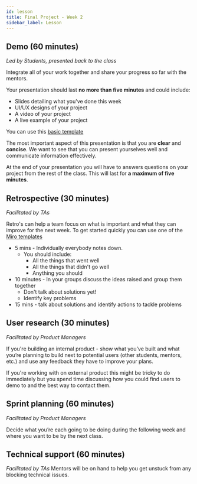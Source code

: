 ```yaml
---
id: lesson
title: Final Project - Week 2
sidebar_label: Lesson
---
```


## Demo (60 minutes)
*Led by Students, presented back to the class*


Integrate all of your work together and share your progress so far with the mentors.

Your presentation should last **no more than five minutes** and could include:

- Slides detailing what you've done this week
- UI/UX designs of your project
- A video of your project
- A live example of your project

You can use this [basic template](https://docs.google.com/presentation/d/1pQ7teLv6k4uDvpG8qVLs5YgzpD7jRbMUmyyszHsNPhc/edit#slide=id.g90bd724b34_0_0)

The most important aspect of this presentation is that you are **clear** and **concise**. We want to see that you can present yourselves well and communicate information effectively.

At the end of your presentation you will have to answers questions on your project from the rest of the class. This will last for **a maximum of five minutes**.

## Retrospective (30 minutes)
*Facilitated by TAs*

Retro's can help a team focus on what is important and what they can improve for the next week. To get started quickly you can use one of the [Miro templates](https://miro.com/templates/feedback/)

- 5 mins - Individually everybody notes down.
  - You should include:
    - All the things that went well
    - All the things that didn't go well
    - Anything you should
- 10 minutes - In your groups discuss the ideas raised and group them together
  - Don't talk about solutions yet!
  - Identify key problems
- 15 mins - talk about solutions and identify actions to tackle problems

## User research (30 minutes)
*Facilitated by Product Managers* 

If you're building an internal product - show what you’ve built and what you’re planning to build next to potential users (other students, mentors, etc.) and use any feedback they have to improve your plans.

If you're working with on external product this might be tricky to do immediately but you spend time discussing how you could find users to demo to and the best way to contact them.

## Sprint planning (60 minutes)
*Facilitated by Product Managers* 

Decide what you’re each going to be doing during the following week and where you want to be by the next class.

## Technical support (60 minutes)
*Facilitated by TAs* 
Mentors will be on hand to help you get unstuck from any blocking technical issues.
